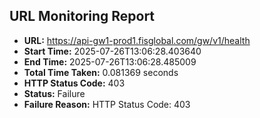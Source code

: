 ## URL Monitoring Report

- **URL:** https://api-gw1-prod1.fisglobal.com/gw/v1/health
- **Start Time:** 2025-07-26T13:06:28.403640
- **End Time:** 2025-07-26T13:06:28.485009
- **Total Time Taken:** 0.081369 seconds
- **HTTP Status Code:** 403
- **Status:** Failure
- **Failure Reason:** HTTP Status Code: 403
